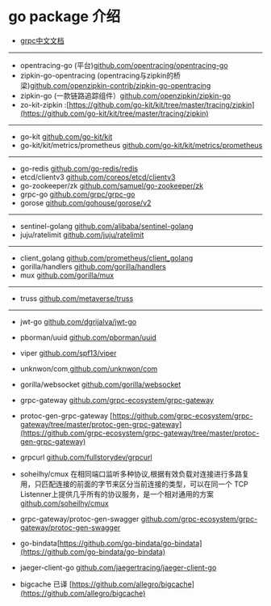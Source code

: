 # go package 介绍
* [grpc中文文档](http://doc.oschina.net/grpc)
-------
* opentracing-go (平台)[github.com/opentracing/opentracing-go](github.com/opentracing/opentracing-go)
* zipkin-go-opentracing (opentracing与zipkin的桥梁)[github.com/openzipkin-contrib/zipkin-go-opentracing](github.com/openzipkin-contrib/zipkin-go-opentracing)
* zipkin-go (一款链路追踪组件）[github.com/openzipkin/zipkin-go](github.com/openzipkin/zipkin-go)
* zo-kit-zipkin :[https://github.com/go-kit/kit/tree/master/tracing/zipkin](https://github.com/go-kit/kit/tree/master/tracing/zipkin)
-------
* go-kit [github.com/go-kit/kit](https://github.com/go-kit/kit)
* go-kit/kit/metrics/prometheus [github.com/go-kit/kit/metrics/prometheus](github.com/go-kit/kit/metrics/prometheus)

-------
* go-redis [github.com/go-redis/redis](github.com/go-redis/redis)
* etcd/clientv3 [github.com/coreos/etcd/clientv3](github.com/coreos/etcd/clientv3)
* go-zookeeper/zk [github.com/samuel/go-zookeeper/zk](github.com/samuel/go-zookeeper/zk)
* grpc-go [github.com/grpc/grpc-go](https://github.com/grpc/grpc-go)
 * gorose [github.com/gohouse/gorose/v2](github.com/gohouse/gorose/v2)
-------
* sentinel-golang [github.com/alibaba/sentinel-golang](https://github.com/alibaba/sentinel-golang)
* juju/ratelimit [github.com/juju/ratelimit](github.com/juju/ratelimit)

-------
* client_golang [github.com/prometheus/client_golang](https://github.com/prometheus/client_golang)
* gorilla/handlers [github.com/gorilla/handlers](github.com/gorilla/handlers)
* mux [github.com/gorilla/mux](https://github.com/gorilla/mux)
-------

* truss [github.com/metaverse/truss](https://github.com/metaverse/truss)
-------

* jwt-go [github.com/dgrijalva/jwt-go](https://github.com/dgrijalva/jwt-go)
* pborman/uuid [github.com/pborman/uuid](https://github.com/pborman/uuid)
* viper [github.com/spf13/viper](github.com/spf13/viper)
* unknwon/com[ github.com/unknwon/com]( github.com/unknwon/com)
* gorilla/websocket [github.com/gorilla/websocket](https://github.com/gorilla/websocket)
* grpc-gateway [github.com/grpc-ecosystem/grpc-gateway](https://github.com/grpc-ecosystem/grpc-gateway)
* protoc-gen-grpc-gateway [https://github.com/grpc-ecosystem/grpc-gateway/tree/master/protoc-gen-grpc-gateway](https://github.com/grpc-ecosystem/grpc-gateway/tree/master/protoc-gen-grpc-gateway)
* grpcurl  [github.com/fullstorydev/grpcurl](https://github.com/fullstorydev/grpcurl)
* soheilhy/cmux 在相同端口监听多种协议,根据有效负载对连接进行多路复用，只匹配连接的前面的字节来区分当前连接的类型，可以在同一个 TCP Listenner上提供几乎所有的协议服务，是一个相对通用的方案
[github.com/soheilhy/cmux](https://github.com/soheilhy/cmux)

* grpc-gateway/protoc-gen-swagger [ github.com/grpc-ecosystem/grpc-gateway/protoc-gen-swagger]( github.com/grpc-ecosystem/grpc-gateway/protoc-gen-swagger)
* go-bindata[https://github.com/go-bindata/go-bindata](https://github.com/go-bindata/go-bindata)
* jaeger-client-go [github.com/jaegertracing/jaeger-client-go](github.com/jaegertracing/jaeger-client-go)
* bigcache 已译 [https://github.com/allegro/bigcache](https://github.com/allegro/bigcache)
